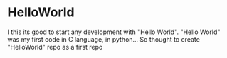 # HelloWorld
I this its good to start any development with "Hello World". "Hello World" was my first code in C language, in python... So thought to create "HelloWorld" repo as a first repo
